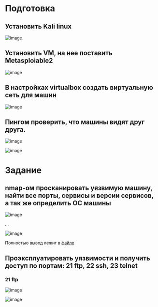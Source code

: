 # Подготовка

## Установить Kali linux

![image](https://github.com/Kcchernikov/information_security/assets/80039707/aaec3217-3394-4951-8c12-a3dd1c65de11)

## Установить VM, на нее поставить Metasploiable2

![image](https://github.com/Kcchernikov/information_security/assets/80039707/9b21ec0e-9995-49ea-9784-b0a1d4821062)

## В настройках virtualbox создать виртуальную сеть для машин

![image](https://github.com/Kcchernikov/information_security/assets/80039707/6010fbb7-fa3e-4d0a-a947-01ea9fae42d6)

## Пингом проверить, что машины видят друг друга.

![image](https://github.com/Kcchernikov/information_security/assets/80039707/78f6b9a7-c6b2-4f77-8a4b-56a79afc2fe9)

![image](https://github.com/Kcchernikov/information_security/assets/80039707/1979e4a9-b079-4345-a618-d8bb72e5e17c)

# Задание

## nmap-ом просканировать уязвимую машину, найти все порты, сервисы и версии сервисов, а так же определить ОС машины

![image](https://github.com/Kcchernikov/information_security/assets/80039707/72dbfd2c-0272-4ab3-946b-c96a24c07375)

...

![image](https://github.com/Kcchernikov/information_security/assets/80039707/8aee2bf7-5c92-4a81-8ecf-5e40961c8634)

Полностью вывод лежит в [файле](https://github.com/Kcchernikov/information_security/blob/main/practise/nmap_result.txt)

## Проэксплуатировать уязвимости и получить доступ по портам: 21 ftp, 22 ssh, 23 telnet

### 21 ftp

![image](https://github.com/Kcchernikov/information_security/assets/80039707/f4705e54-e1b2-4bfb-817d-6b5b973ea1fe)

![image](https://github.com/Kcchernikov/information_security/assets/80039707/d17a5fe7-b14c-4a4d-84ae-c13597084be2)


